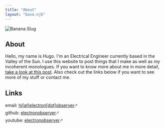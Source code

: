 ```yaml
---
title: "About"
layout: "base.njk"
---
```


![Banana Slug](/images/banana-slug.jpeg "Banana Slug")

## About 

Hello, my name is Hugo. I'm an Electrical Engineer currently based in the Valley of the Sun. I use this website to post things that I make as well as my incoherent monologues. If you want to know more about me in more detail, [take a look at this post](/posts/2025/first/). Also check out the links below if you want to see more of my stuff or contact me.

## Links

email: [hi[at]electron[dot]observer](mailto:hi@electron.observer)&#129109;    
github: [electronobserver](https://github.com/electronobserver)&#129109;    
youtube: [electronobserver](https://youtube.com/electronobserver)&#129109;   